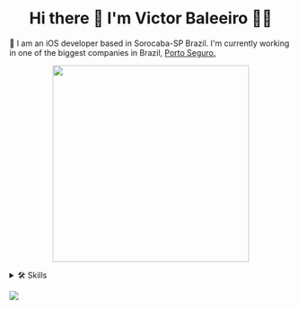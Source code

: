<h1 align='center'>
  Hi there 👋 I'm Victor Baleeiro 👨‍💻
</h1>

🔭 I am an iOS developer based in Sorocaba-SP Brazil. I'm currently working in one of the biggest companies in Brazil, <a href="https://www.portoseguro.com.br/" target="_blank">Porto Seguro.</a>
<p align='center'>
  <a href="#"><img src="https://github-readme-stats.vercel.app/api?username=pvbaleeiro&show_icons=true&count_private=true&theme=default" width="350"></a>
</p>

<details>
  <summary>🛠️ Skills</summary>
  
## Languages
<a href="https://en.wikipedia.org/wiki/C_(programming_language)#:~:text=C%20(%2F%CB%88si%CB%90%2F,with%20a%20static%20type%20system.&text=It%20has%20found%20lasting%20use%20in%20applications%20previously%20coded%20in%20assembly%20language." target="_blank">
    <img src="https://img.shields.io/badge/C-00599C?style=for-the-badge&logo=c&logoColor=white" />        
</a>&nbsp;&nbsp;
<a href="https://www.w3.org/Style/CSS/Overview.en.html" target="_blank">
    <img src="https://img.shields.io/badge/CSS3-1572B6?style=for-the-badge&logo=css3&logoColor=white" />        
</a>&nbsp;&nbsp;
<a href="https://dev.w3.org/html5/html-author/" target="_blank">
    <img src="https://img.shields.io/badge/HTML5-E34F26?style=for-the-badge&logo=html5&logoColor=white" />        
</a>&nbsp;&nbsp;
<a href="https://www.java.com/pt-BR/" target="_blank">
    <img src="https://img.shields.io/badge/Java-ED8B00?style=for-the-badge&logo=java&logoColor=white" />        
</a>&nbsp;&nbsp;
<a href="https://www.javascript.com/" target="_blank">
    <img src="https://img.shields.io/badge/JavaScript-323330?style=for-the-badge&logo=javascript&logoColor=F7DF1E" />        
</a>&nbsp;&nbsp;
<a href="https://kotlinlang.org/" target="_blank">
    <img src="https://img.shields.io/badge/Kotlin-0095D5?&style=for-the-badge&logo=kotlin&logoColor=white" />        
</a>&nbsp;&nbsp;
<a href="https://www.python.org/" target="_blank">
    <img src="https://img.shields.io/badge/Python-3776AB?style=for-the-badge&logo=python&logoColor=white" />        
</a>&nbsp;&nbsp;
<a href="https://swift.org/" target="_blank">
    <img src="https://img.shields.io/badge/Swift-FA7343?style=for-the-badge&logo=swift&logoColor=white" />        
</a>&nbsp;&nbsp;
<a href="https://www.typescriptlang.org/" target="_blank">
    <img src="https://img.shields.io/badge/TypeScript-007ACC?style=for-the-badge&logo=typescript&logoColor=white" />        
</a>&nbsp;&nbsp;
  
## Database
<a href="https://www.mongodb.com/pt-br" target="_blank">
    <img src="https://img.shields.io/badge/MongoDB-4EA94B?style=for-the-badge&logo=mongodb&logoColor=white"/>        
</a>&nbsp;&nbsp;
<a href="https://www.mysql.com/" target="_blank">
    <img src="https://img.shields.io/badge/MySQL-00000F?style=for-the-badge&logo=mysql&logoColor=white"/>        
</a>&nbsp;&nbsp;
<a href="https://www.sqlite.org/index.html" target="_blank">
    <img src="https://img.shields.io/badge/SQLite-07405E?style=for-the-badge&logo=sqlite&logoColor=white"/>        
</a>&nbsp;&nbsp;
  
## Cloud
<a href="https://aws.amazon.com/">
    <img src="https://img.shields.io/badge/Amazon_AWS-232F3E?style=for-the-badge&logo=amazon-aws&logoColor=white"/>        
</a>&nbsp;&nbsp;
<a href="https://azure.microsoft.com/en-us/services/devops/">
    <img src="https://img.shields.io/badge/Azure_DevOps-0078D7?style=for-the-badge&logo=azure-devops&logoColor=white"/>        
</a>&nbsp;&nbsp;
<a href="https://cloud.google.com/">
    <img src="https://img.shields.io/badge/Google_Cloud-4285F4?style=for-the-badge&logo=google-cloud&logoColor=white"/>        
</a>&nbsp;&nbsp;
</details>

<p align='left'>
  <a href="#"><img src="https://komarev.com/ghpvc/?username=pvbaleeiro"</a>
</p>



<!--
**pvbaleeiro/pvbaleeiro** is a ✨ _special_ ✨ repository because its `README.md` (this file) appears on your GitHub profile.

Here are some ideas to get you started:

- 🔭 I’m currently working on ...
- 🌱 I’m currently learning ...
- 👯 I’m looking to collaborate on ...
- 🤔 I’m looking for help with ...
- 💬 Ask me about ...
- 📫 How to reach me: ...
- 😄 Pronouns: ...
- ⚡ Fun fact: ...
-->
